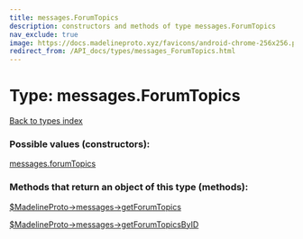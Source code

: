```yaml
---
title: messages.ForumTopics
description: constructors and methods of type messages.ForumTopics
nav_exclude: true
image: https://docs.madelineproto.xyz/favicons/android-chrome-256x256.png
redirect_from: /API_docs/types/messages_ForumTopics.html
---
```

# Type: messages.ForumTopics
[Back to types index](index.html)



### Possible values (constructors):

[messages.forumTopics](/API_docs/constructors/messages.forumTopics.html)  



### Methods that return an object of this type (methods):

[$MadelineProto->messages->getForumTopics](/API_docs/methods/messages.getForumTopics.html)  

[$MadelineProto->messages->getForumTopicsByID](/API_docs/methods/messages.getForumTopicsByID.html)  



